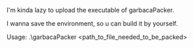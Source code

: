 I'm kinda lazy to upload the executable of garbacaPacker.

I wanna save the environment, so u can build it by yourself.

Usage: .\garbacaPacker <path_to_file_needed_to_be_packed>
